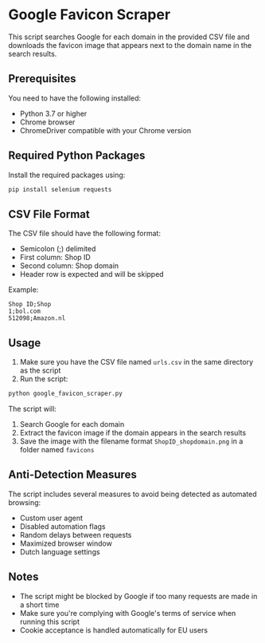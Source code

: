 # Google Favicon Scraper

This script searches Google for each domain in the provided CSV file and downloads the favicon image that appears next to the domain name in the search results.

## Prerequisites

You need to have the following installed:
- Python 3.7 or higher
- Chrome browser
- ChromeDriver compatible with your Chrome version

## Required Python Packages

Install the required packages using:

```bash
pip install selenium requests
```

## CSV File Format

The CSV file should have the following format:
- Semicolon (;) delimited
- First column: Shop ID
- Second column: Shop domain
- Header row is expected and will be skipped

Example:
```
Shop ID;Shop
1;bol.com
512098;Amazon.nl
```

## Usage

1. Make sure you have the CSV file named `urls.csv` in the same directory as the script
2. Run the script:

```bash
python google_favicon_scraper.py
```

The script will:
1. Search Google for each domain
2. Extract the favicon image if the domain appears in the search results
3. Save the image with the filename format `ShopID_shopdomain.png` in a folder named `favicons`

## Anti-Detection Measures

The script includes several measures to avoid being detected as automated browsing:
- Custom user agent
- Disabled automation flags
- Random delays between requests
- Maximized browser window
- Dutch language settings

## Notes

- The script might be blocked by Google if too many requests are made in a short time
- Make sure you're complying with Google's terms of service when running this script
- Cookie acceptance is handled automatically for EU users 